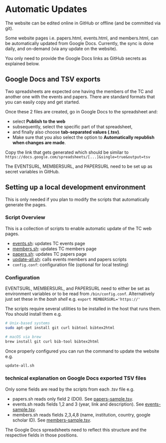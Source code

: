 # Automatic Updates

The website can be edited online in GitHub or offline (and be committed via git).

Some website pages i.e. papers.html, events.html, and members.html, can be automatically updated from Google Docs.
Currently, the sync is done daily, and on-demand (via any update on the website).

You only need to provide the Google Docs links as GitHub secrets as explained below.

## Google Docs and TSV exports

Two spreadsheets are expected one having the members of the TC and another one with the events and papers. There are standard formats that you can easily copy and get started.

Once these 2 files are created, go in Google Docs to the spreadsheet and:

- select **Publish to the web**
- subsequently, select the specific part of that spreadsheet,
- and finally also choose **tab-separated values (.tsv)**.
- Make sure that you also select the option to **Automatically republish when changes are made**.

Copy the link that gets generated which should be similar to
`https://docs.google.com/spreadsheets/[...]&single=true&output=tsv`

The EVENTSURL, MEMBERSURL, and PAPERSURL need to be set up as secret variables in GitHub.


## Setting up a local development environment

This is only needed if you plan to modify the scripts that automatically generate the pages.

### Script Overview
This is a collection of scripts to enable automatic update of the TC web pages.
- [events.sh](events.sh): updates TC events page
- [members.sh](members.sh): updates TC members page
- [papers.sh](papers.sh): updates TC papers page
- [update-all.sh](update-all.sh): calls events members and papers scripts
- `config.conf`: configuration file (optional for local testing)

### Configuration
EVENTSURL, MEMBERSURL, and PAPERSURL need to either be set as environment variables or to be read from `/bin/config.conf`.
Alternatively just set these in the _bash shell_ e.g. `export MEMBERSURL='https://'`

The scripts require several utilities to be installed in the host that runs them.
You should install them e.g.

```bash
# Unix-based systems
sudo apt-get install git curl bibtool bibtex2html

# macOS via brew
brew install git curl bib-tool bibtex2html
```

Once properly configured you can run the command to update the website e.g.

```bash
update-all.sh
```

### technical explanation on Google Docs exported TSV files

Only some fields are read by the scripts from each .tsv file e.g.

- papers.sh reads only field 2 (DOI). See [papers-sample.tsv](papers-sample.tsv).
- events.sh reads fields 1,2 and 3 (year, link and description). See [events-sample.tsv](events-sample.tsv).
- members.sh reads fields 2,3,4,8 (name, institution, country, google scholar ID). See [members-sample.tsv](members-sample.tsv).

The Google Docs spreadsheets need to reflect this structure and the respective fields in those positions.
